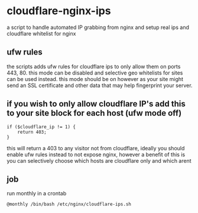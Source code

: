 # cloudflare-nginx-ips
a script to handle automated IP grabbing from nginx and setup real ips and cloudflare whitelist for nginx

## ufw rules
the scripts adds ufw rules for cloudflare ips to only allow them on ports 443, 80. this mode can be disabled and selective geo whitelists for sites can be used instead. this mode should be on however as your site might send an SSL certificate and other data that may help fingerprint your server.

## if you wish to only allow cloudflare IP's add this to your site block for each host (ufw mode off)
```
if ($cloudflare_ip != 1) {
	return 403;
}
```

this will return a 403 to any visitor not from cloudflare, ideally you should enable ufw rules instead to not expose nginx, however a benefit of this is you can selectively choose which hosts are cloudflare only and which arent

## job
run monthly in a crontab
```
@monthly /bin/bash /etc/nginx/cloudflare-ips.sh
```